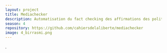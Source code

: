 ```yaml
---
layout: project
title: Mediachecker
description: Automatisation du fact checking des affirmations des politiques tunisiens sur le site Birrasmi.tn, de Cahiers de la Liberté
season: 4
repository: https://github.com/cahiersdelaliberte/mediachecker
image: 4_birrasmi.png
---
```


.
